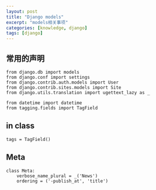 ```yaml
---
layout: post
title: "Django models"
excerpt: "models相关事项"
categories: [knowledge, django]
tags: [django]
---
```


常用的声明
---------------

    from django.db import models
    from django.conf import settings
    from django.contrib.auth.models import User
    from django.contrib.sites.models import Site
    from django.utils.translation import ugettext_lazy as _

    from datetime import datetime
    from tagging.fields import TagField

in class
-------------

    tags = TagField()

Meta
----------

    class Meta:
        verbose_name_plural = _('News')
        ordering = ('-publish_at', 'title')
 
